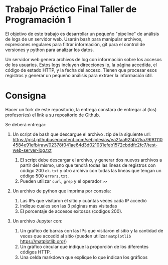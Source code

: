 # Trabajo Práctico Final Taller de Programación 1

El objetivo de este trabajo es desarrollar un pequeño "pipeline" de análisis de logs de un servidor web. Usarán bash para manipular archivos, expresiones regulares para filtrar información, git para el control de versiones y python para analizar los datos.

Un servidor web genera archivos de log con información sobre los accesos de los usuarios. Estos logs incluyen direcciones ip, la página accedida, el código de estado HTTP, y la fecha del acceso. Tienen que procesar esos registros y generar un pequeño análisis para extraer la información útil.

# Consigna

Hacer un fork de este repositorio, la entrega constara de entregar al (los) profesor(es) el link a su repositorio de Github.

Se deberá entregar:

1. Un script de bash que descargue el archivo .zip de la siguiente url: https://gist.githubusercontent.com/sebiglesias/ea2faa92f4b25a79f811104584e91efb/raw/02378f041ae64d3d021031efeb1572cbddfc2fc7/test-web-server-log.txt
   1. El script debe descargar el archivo, y generar dos nuevos archivos a partir del mismo, uno que tendrá todas las líneas de registros con código 200 `ok.txt` y otro archivo con todas las lineas que tengan un código 500 `errors.txt`.
   2. Pueden utilizar `curl`, `grep` y el operador `>>`

2. Un archivo de python que imprima por consola:
    1. Las IPs que visitaron el sitio y cuántas veces cada IP accedió
    2. Indique cuales son las 3 páginas más visitadas
    3. El porcentaje de accesos exitosos (codigos 200). 

3. Un archivo Jupyter con:
   1. Un gráfico de barras con las IPs que visitaron el sitio y la cantidad de veces que accedió al sitio (pueden utilizar `matplotlib` https://matplotlib.org/)
   2. Un gráfico circular que indique la proporción de los diferentes códigos HTTP.
   3. Una celda markdown que explique lo que indican los gráficos
